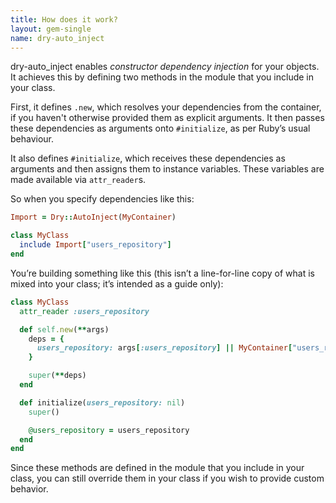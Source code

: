 ```yaml
---
title: How does it work?
layout: gem-single
name: dry-auto_inject
---
```


dry-auto\_inject enables _constructor dependency injection_ for your objects. It achieves this by defining two methods in the module that you include in your class.

First, it defines `.new`, which resolves your dependencies from the container, if you haven't otherwise provided them as explicit arguments. It then passes these dependencies as arguments onto `#initialize`, as per Ruby’s usual behaviour.

It also defines `#initialize`, which receives these dependencies as arguments and then assigns them to instance variables. These variables are made available via `attr_reader`s.

So when you specify dependencies like this:

```ruby
Import = Dry::AutoInject(MyContainer)

class MyClass
  include Import["users_repository"]
end
```

You’re building something like this (this isn’t a line-for-line copy of what is mixed into your class; it’s intended as a guide only):

```ruby
class MyClass
  attr_reader :users_repository

  def self.new(**args)
    deps = {
      users_repository: args[:users_repository] || MyContainer["users_repository"]
    }

    super(**deps)
  end

  def initialize(users_repository: nil)
    super()

    @users_repository = users_repository
  end
end
```

Since these methods are defined in the module that you include in your class, you can still override them in your class if you wish to provide custom behavior.
